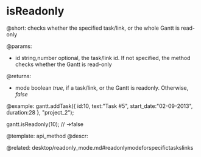 isReadonly
=============

@short:
checks whether the specified task/link, or the whole Gantt is read-only

@params:
* id	string,number	optional, the task/link id. If not specified, the method checks whether the Gantt is read-only


@returns:
- mode		boolean		<i>true</i>, if a task/link, or the Gantt is readonly. Otherwise, <i>false</i>



@example:
gantt.addTask({
    id:10,
    text:"Task #5",
    start_date:"02-09-2013",
    duration:28
}, "project_2");

gantt.isReadonly(10); // ->false


@template:	api_method
@descr:

@related:
desktop/readonly_mode.md#readonlymodeforspecifictaskslinks